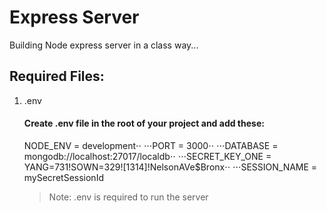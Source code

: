 # Express Server

Building Node express server in a class way...

## Required Files:
1. .env
    #### Create .env file in the root of your project and add these:
    NODE_ENV = development⋅⋅
    ⋅⋅⋅PORT = 3000⋅⋅
    ⋅⋅⋅DATABASE = mongodb://localhost:27017/localdb⋅⋅
    ⋅⋅⋅SECRET_KEY_ONE = YANG=731!SOWN=329![1314]!NelsonAVe$Bronx<NY></NY>⋅⋅
    ⋅⋅⋅SESSION_NAME = mySecretSessionId

    > Note: .env is required to run the server
